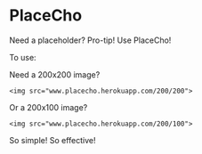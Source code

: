 # PlaceCho

Need a placeholder? Pro-tip! Use PlaceCho!

To use:

Need a 200x200 image?

`<img src="www.placecho.herokuapp.com/200/200">`

Or a 200x100 image?

`<img src="www.placecho.herokuapp.com/200/100">`

So simple! So effective!
